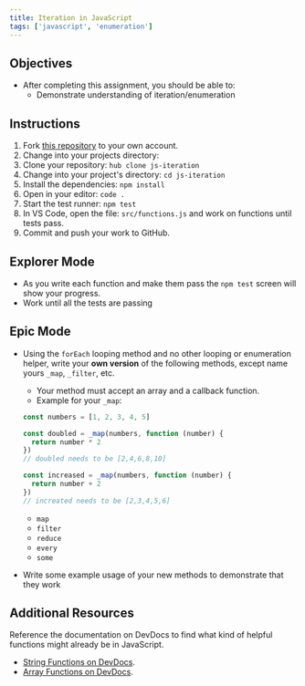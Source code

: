 ```yaml
---
title: Iteration in JavaScript
tags: ['javascript', 'enumeration']
---
```


## Objectives

- After completing this assignment, you should be able to:
  - Demonstrate understanding of iteration/enumeration

## Instructions

1. Fork [this repository](https://github.com/suncoast-devs/js-iteration) to your own account.
2. Change into your projects directory:
3. Clone your repository: `hub clone js-iteration`
4. Change into your project's directory: `cd js-iteration`
5. Install the dependencies: `npm install`
6. Open in your editor: `code .`
7. Start the test runner: `npm test`
8. In VS Code, open the file: `src/functions.js` and work on functions until tests pass.
9. Commit and push your work to GitHub.

## Explorer Mode

- As you write each function and make them pass the `npm test` screen will show your progress.
- Work until all the tests are passing

## Epic Mode

- Using the `forEach` looping method and no other looping or enumeration helper, write your **own version** of the following methods, except name yours `_map`,
  `_filter`, etc.

  - Your method must accept an array and a callback function.
  - Example for your `_map`:

  ```js
  const numbers = [1, 2, 3, 4, 5]

  const doubled = _map(numbers, function (number) {
    return number * 2
  })
  // doubled needs to be [2,4,6,8,10]

  const increased = _map(numbers, function (number) {
    return number + 2
  })
  // increated needs to be [2,3,4,5,6]
  ```

  - `map`
  - `filter`
  - `reduce`
  - `every`
  - `some`

- Write some example usage of your new methods to demonstrate that they work

## Additional Resources

Reference the documentation on DevDocs to find what kind of helpful functions
might already be in JavaScript.

- [String Functions on DevDocs](https://devdocs.io/javascript/global_objects/string).
- [Array Functions on DevDocs](http://devdocs.io/javascript/global_objects/array).
